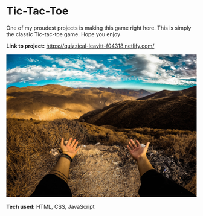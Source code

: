 # Tic-Tac-Toe
One of my proudest projects is making this game right here. This is simply the classic Tic-tac-toe game.
Hope you enjoy

**Link to project:** https://quizzical-leavitt-f04318.netlify.com/

![alt tag](toes.jpg)



**Tech used:** HTML, CSS, JavaScript

